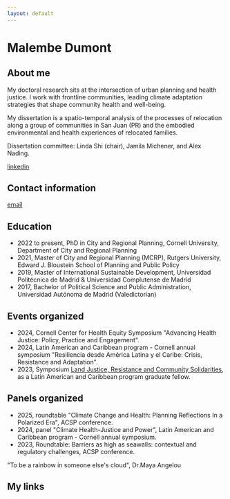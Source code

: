 ```yaml
---
layout: default
---
```


# Malembe Dumont

## About me

My doctoral research sits at the intersection of urban planning and health justice. I work with frontline communities, leading climate adaptation strategies that shape community health and well-being.

My dissertation is a spatio-temporal analysis of the processes of relocation along a group of communities in San Juan (PR) and the embodied environmental and health experiences of relocated families. 

Dissertation committee: Linda Shi (chair), Jamila Michener, and Alex Nading. 

[linkedin](https://www.linkedin.com/in/malembe-dumont/)

## Contact information

[email](md925@cornell.edu)

## Education

- 2022 to present, PhD in City and Regional Planning, Cornell University, Department of City and Regional Planning
- 2021, Master of City and Regional Planning (MCRP), Rutgers University, Edward J. Bloustein School of Planning and Public Policy
- 2019, Master of International Sustainable Development, Universidad Politécnica de Madrid & Universidad Complutense de Madrid
- 2017, Bachelor of Political Science and Public Administration, Universidad Autónoma de Madrid (Valedictorian)

## Events organized 

- 2024, Cornell Center for Health Equity Symposium "Advancing Health Justice: Policy, Practice and Engagement".  
- 2024, Latin American and Caribbean program - Cornell annual symposium "Resiliencia desde América Latina y el Caribe: Crisis, Resistance and Adaptation". 
- 2023, Symposium [Land Justice, Resistance and Community Solidarities](https://events.cornell.edu/event/land_justice_resistance_and_community_solidarities_in_puerto_rico), as a Latin American and Caribbean program graduate fellow.

## Panels organized 
- 2025, roundtable "Climate Change and Health: Planning Reflections In a Polarized Era", ACSP conference.
- 2024, panel "Climate Health-Justice and Power", Latin American and Caribbean program - Cornell annual symposium.
- 2023, Roundtable: Barriers as high as seawalls: contextual and regulatory challenges, ACSP conference. 

"To be a rainbow in someone else's cloud", Dr.Maya Angelou

## My links

